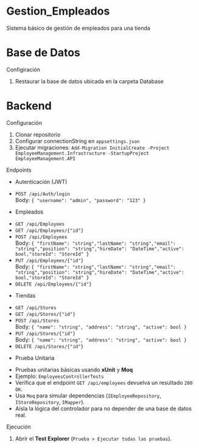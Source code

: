 # Gestion_Empleados
Sistema básico de gestión de empleados para una tienda
# Base de Datos
Configiración
1. Restaurar la base de datos ubicada en la carpeta Database
# Backend
Configuración
1. Clonar repositorio
2. Configurar connectionString en `appsettings.json`
3. Ejecutar migraciones: `Add-Migration InitialCreate -Project EmployeeManagement.Infrastructure -StartupProject EmployeeManagement.API`

Endpoints
* Autenticación (JWT)
- `POST /api/Auth/login`  
  Body: `{ "username": "admin", "password": "123" }`

* Empleados
- `GET /api/Employees`
- `GET /api/Employees/{"id"}`  
- `POST /api/Employees`  
  Body: `{ "firstName": "string","lastName": "string","email": "string","position": "string","hireDate": "DateTime","active": bool,"storeId": "StoreId" }`
- `PUT /api/Employees/{"id"}`  
  Body: `{ "firstName": "string","lastName": "string","email": "string","position": "string","hireDate": "DateTime","active": bool,"storeId": "StoreId" }`
- `DELETE /api/Employees/{"id"}` 

* Tiendas
- `GET /api/Stores`
- `GET /api/Stores/{"id"}`  
- `POST /api/Stores`  
  Body: `{ "name": "string", "address": "string", "active": bool }`
- `PUT /api/Stores/{"id"}`  
  Body: `{ "name": "string", "address": "string", "active": bool }`
- `DELETE /api/Stores/{"id"}` 

* Prueba Unitaria
- Pruebas unitarias básicas usando **xUnit** y **Moq**
- Ejemplo: `EmployeesControllerTests`
- Verifica que el endpoint `GET /api/employees` devuelva un resultado `200 OK`.
- Usa `Moq` para simular dependencias (`IEmployeeRepository`, `IStoreRepository`, `IMapper`).
- Aísla la lógica del controlador para no depender de una base de datos real.

Ejecución
1. Abrir el **Test Explorer** (`Prueba > Ejecutar todas las pruebas`).